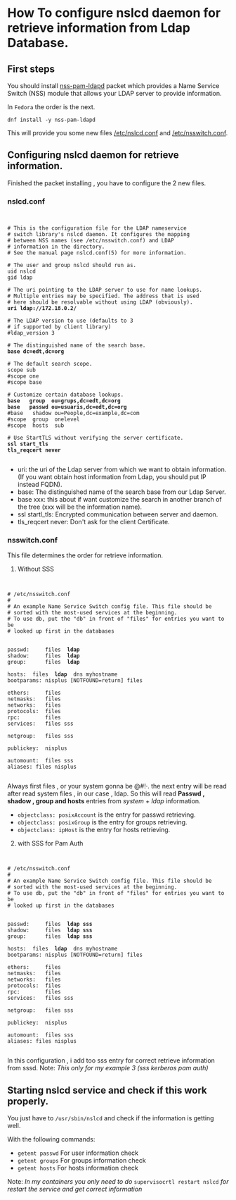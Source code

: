 # How To configure nslcd daemon for retrieve information from Ldap Database.

## First steps

You should install [nss-pam-ldapd](https://arthurdejong.org/nss-pam-ldapd/) packet  which provides a Name Service Switch (NSS) module that allows your LDAP server to provide information.

In `Fedora` the order is the next.

    dnf install -y nss-pam-ldapd

This will provide you some new files [/etc/nslcd.conf](https://raw.githubusercontent.com/antagme/ldap_supervisor/master/files/nslcd.conf) and [/etc/nsswitch.conf](https://raw.githubusercontent.com/antagme/ldap_supervisor/master/files/nsswitch.conf).

## Configuring nslcd daemon for retrieve information.

Finished the packet installing , you have to configure the 2 new files.

### nslcd.conf

<pre><code>

# This is the configuration file for the LDAP nameservice
# switch library's nslcd daemon. It configures the mapping
# between NSS names (see /etc/nsswitch.conf) and LDAP
# information in the directory.
# See the manual page nslcd.conf(5) for more information.

# The user and group nslcd should run as.
uid nslcd
gid ldap

# The uri pointing to the LDAP server to use for name lookups.
# Multiple entries may be specified. The address that is used
# here should be resolvable without using LDAP (obviously).
<b>uri ldap://172.18.0.2/</b>

# The LDAP version to use (defaults to 3
# if supported by client library)
#ldap_version 3

# The distinguished name of the search base.
<b>base dc=edt,dc=org</b>

# The default search scope.
scope sub
#scope one
#scope base

# Customize certain database lookups.
<b>base   group  ou=grups,dc=edt,dc=org</b>
<b>base   passwd ou=usuaris,dc=edt,dc=org</b>
#base   shadow ou=People,dc=example,dc=com
#scope  group  onelevel
#scope  hosts  sub

# Use StartTLS without verifying the server certificate.
<b>ssl start_tls
tls_reqcert never</b>

</code></pre>

* uri: the uri of the Ldap server from which we want to obtain information.(If you want obtain host information from Ldap, you should put IP instead FQDN).
* base: The distinguished name of the search base from our Ldap Server.
* base xxx: this about if want customize the search in another branch of the tree (xxx will be the information name).
* ssl startl_tls: Encrypted communication between server and daemon.
* tls_reqcert never: Don't ask for the client Certificate.

### nsswitch.conf

This file determines the order for retrieve information.

1. Without SSS

<pre><code>

# /etc/nsswitch.conf
#
# An example Name Service Switch config file. This file should be
# sorted with the most-used services at the beginning.
# To use db, put the "db" in front of "files" for entries you want to be
# looked up first in the databases


passwd:     files <b> ldap  </b>
shadow:     files <b> ldap  </b>
group:      files <b> ldap  </b>

hosts:  files <b> ldap </b> dns myhostname
bootparams: nisplus [NOTFOUND=return] files

ethers:     files
netmasks:   files
networks:   files
protocols:  files
rpc:        files
services:   files sss

netgroup:   files sss

publickey:  nisplus

automount:  files sss
aliases: files nisplus

</code></pre>

Always first files , or your system gonna be @#!·. the next entry will be read after read system files , in our case , ldap.
So this will read **Passwd , shadow , group and hosts** entries from _system + ldap_ information.
- `objectclass: posixAccount` is the entry for passwd retrieving.
- `objectclass: posixGroup` is the entry for groups retrieving.
- `objectclass: ipHost` is the entry for hosts retrieving.

2. with SSS for Pam Auth 

<pre><code>

# /etc/nsswitch.conf
#
# An example Name Service Switch config file. This file should be
# sorted with the most-used services at the beginning.
# To use db, put the "db" in front of "files" for entries you want to be
# looked up first in the databases


passwd:     files <b> ldap sss </b>
shadow:     files <b> ldap sss </b>
group:      files <b> ldap sss </b>

hosts:  files <b> ldap </b> dns myhostname
bootparams: nisplus [NOTFOUND=return] files

ethers:     files
netmasks:   files
networks:   files
protocols:  files
rpc:        files
services:   files sss

netgroup:   files sss

publickey:  nisplus

automount:  files sss
aliases: files nisplus

</code></pre>

In this configuration , i add too sss entry for correct retrieve information from sssd.
Note: _This only for my example 3 (sss kerberos pam auth)_


## Starting nslcd service and check if this work properly.

You just have to `/usr/sbin/nslcd` and check if the information is getting well.

With the following commands:
- `getent passwd` For user information check
- `getent groups` For groups information check
- `getent hosts` For hosts information check

Note: _In my containers you only need to do_ `supervisocrtl restart nslcd` _for restart the service and get correct information_

